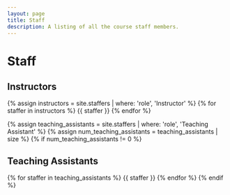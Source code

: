 ```yaml
---
layout: page
title: Staff
description: A listing of all the course staff members.
---
```


# Staff

<!--- Staff information is stored in the `_staffers` directory and rendered according to the layout file, `_layouts/staffer.html`. --->


## Instructors

{% assign instructors = site.staffers | where: 'role', 'Instructor' %}
{% for staffer in instructors %}
{{ staffer }}
{% endfor %}


{% assign teaching_assistants = site.staffers | where: 'role', 'Teaching Assistant' %}
{% assign num_teaching_assistants = teaching_assistants | size %}
{% if num_teaching_assistants != 0 %}

## Teaching Assistants

{% for staffer in teaching_assistants %}
{{ staffer }}
{% endfor %}
{% endif %} 